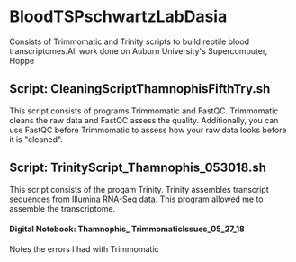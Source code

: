 # BloodTSPschwartzLabDasia
Consists of Trimmomatic and Trinity scripts to build reptile blood transcriptomes.All work done on Auburn University's Supercomputer, Hoppe

## Script: CleaningScriptThamnophisFifthTry.sh
This script consists of programs Trimmomatic and FastQC. Trimmomatic cleans the raw data and FastQC assess the quality. Additionally, you can use FastQC before Trimmomatic to assess how your raw data looks before it is "cleaned". 

## Script: TrinityScript_Thamnophis_053018.sh
This script consists of the progam Trinity. Trinity assembles transcript sequences from Illumina RNA-Seq data. This program allowed me to assemble the transcriptome. 

#### Digital Notebook: Thamnophis_ TrimmomaticIssues_05_27_18
Notes the errors I had with Trimmomatic
